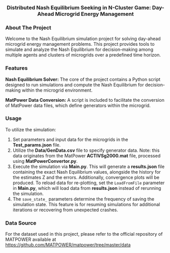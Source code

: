 <a name="readme-top"></a>

<h3 align="center">Distributed Nash Equilibrium Seeking in N-Cluster Game: Day-Ahead Microgrid Energy Management</h3>


### About The Project
Welcome to the Nash Equilibrium simulation project for solving day-ahead microgrid energy management problems. This project provides tools to simulate and analyze the Nash Equilibrium for decision-making among multiple agents and clusters of microgrids over a predefined time horizon.

###  Features
**Nash Equilibrium Solver:** The core of the project contains a Python script designed to run simulations and compute the Nash Equilibrium for decision-making within the microgrid environment.

**MatPower Data Conversion:** A script is included to facilitate the conversion of MatPower data files, which define generators within the microgrid.

### Usage
To utilize the simulation:

1. Set parameters and input data for the microgrids in the **Test_params.json** file.
2. Utilize the **Data/GenData.csv** file to specify generator data. Note: this data originates from the MatPower **ACTIVSg2000.mat** file, processed using **MatPowerConvertor.py**.
3. Execute the simulation via **Main.py**. This will generate a **results.json** file containing the exact Nash Equilibrium values, alongside the history for the estimates Z and the errors. Additionally, convergence plots will be produced. To reload data for re-plotting, set the `LoadFromFile` parameter in **Main.py**, which will load data from **results.json** instead of rerunning the simulation.
4. The `save_state_` parameters determine the frequency of saving the simulation state. This feature is for resuming simulations for additional iterations or recovering from unexpected crashes.

### Data Source
For the dataset used in this project, please refer to the official repository of MATPOWER available at https://github.com/MATPOWER/matpower/tree/master/data
